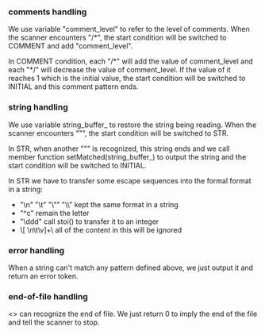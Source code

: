 ### comments handling

We use variable "comment_level" to refer to the level of comments. When the scanner encounters "/*", the start condition will be switched to COMMENT and add "comment_level". 

In COMMENT condition, each "/*" will add the value of comment_level and each "\*/" will decrease the value of comment_level. If the value of it reaches 1 which is the initial value, the start condition will be switched to INITIAL and this comment pattern ends.

### string handling

We use variable string_buffer_ to restore the string being reading. When the scanner encounters "\"", the start condition will be switched to STR.

In STR, when another "\"" is recognized, this string ends and we call member function setMatched(string_buffer_) to output the string and the start condition will be switched to INITIAL.

In STR we have to  transfer some escape sequences into the formal format in a string:

- "\n" "\t" "\\\"" "\\\\"	 kept the same format in a string
- "\^c" 					remain the letter
-  "\ddd"                  call stoi() to transfer it to an integer
- \\[ \n\t\v]+\             all of the content in this will be ignored 

### error handling

When a string can't match any pattern defined above, we just output it and return an error token.

### end-of-file handling

<<EOF>> can recognize the end of file. We just return 0 to imply the end of the file and tell the scanner to stop.